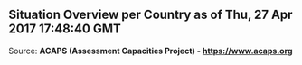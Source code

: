 ## Situation Overview per Country as of Thu, 27 Apr 2017 17:48:40 GMT

Source: **ACAPS (Assessment Capacities Project) - https://www.acaps.org**